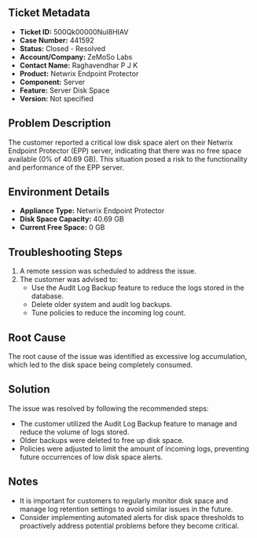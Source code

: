 ## Ticket Metadata
- **Ticket ID:** 500Qk00000NuI8HIAV
- **Case Number:** 441592
- **Status:** Closed - Resolved
- **Account/Company:** ZeMoSo Labs
- **Contact Name:** Raghavendhar P J K
- **Product:** Netwrix Endpoint Protector
- **Component:** Server
- **Feature:** Server Disk Space
- **Version:** Not specified

## Problem Description
The customer reported a critical low disk space alert on their Netwrix Endpoint Protector (EPP) server, indicating that there was no free space available (0% of 40.69 GB). This situation posed a risk to the functionality and performance of the EPP server.

## Environment Details
- **Appliance Type:** Netwrix Endpoint Protector
- **Disk Space Capacity:** 40.69 GB
- **Current Free Space:** 0 GB

## Troubleshooting Steps
1. A remote session was scheduled to address the issue.
2. The customer was advised to:
   - Use the Audit Log Backup feature to reduce the logs stored in the database.
   - Delete older system and audit log backups.
   - Tune policies to reduce the incoming log count.

## Root Cause
The root cause of the issue was identified as excessive log accumulation, which led to the disk space being completely consumed.

## Solution
The issue was resolved by following the recommended steps:
- The customer utilized the Audit Log Backup feature to manage and reduce the volume of logs stored.
- Older backups were deleted to free up disk space.
- Policies were adjusted to limit the amount of incoming logs, preventing future occurrences of low disk space alerts.

## Notes
- It is important for customers to regularly monitor disk space and manage log retention settings to avoid similar issues in the future.
- Consider implementing automated alerts for disk space thresholds to proactively address potential problems before they become critical.